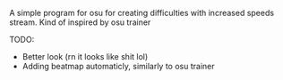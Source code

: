 A simple program for osu for creating difficulties with increased speeds stream. Kind of inspired by osu trainer

TODO:
- Better look (rn it looks like shit lol)
- Adding beatmap automaticly, similarly to osu trainer 
